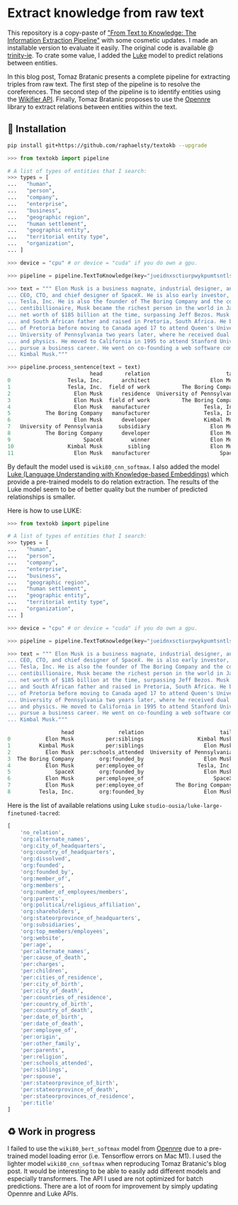 # Extract knowledge from raw text

This repository is a copy-paste of ["From Text to Knowledge: The Information Extraction Pipeline"](https://towardsdatascience.com/from-text-to-knowledge-the-information-extraction-pipeline-b65e7e30273e) with some cosmetic updates. I made an installable version to evaluate it easily. The original code is available @ [trinity-ie](https://github.com/tomasonjo/trinity-ie). To crate some value, I added the [Luke](https://github.com/studio-ousia/luke) model to predict relations between entities.

In this blog post, Tomaz Bratanic presents a complete pipeline for extracting triples from raw text. The first step of the pipeline is to resolve the coreferences. The second step of the pipeline is to identify entities using the [Wikifier API](http://wikifier.org/info.html). Finally, Tomaz Bratanic proposes to use the [Opennre](https://github.com/thunlp/OpenNRE) library to extract relations between entities within the text.

## 🔧 Installation

```sh
pip install git+https://github.com/raphaelsty/textokb --upgrade
```

```python
>>> from textokb import pipeline

# A list of types of entities that I search:
>>> types = [
...   "human", 
...   "person", 
...   "company", 
...   "enterprise", 
...   "business", 
...   "geographic region", 
...   "human settlement", 
...   "geographic entity", 
...   "territorial entity type", 
...   "organization",
... ]

>>> device = "cpu" # or device = "cuda" if you do own a gpu.

>>> pipeline = pipeline.TextToKnowledge(key="jueidnxsctiurpwykpumtsntlschpx", types=types, device=device)

>>> text = """ Elon Musk is a business magnate, industrial designer, and engineer. He is the founder, 
... CEO, CTO, and chief designer of SpaceX. He is also early investor, CEO, and product architect of 
... Tesla, Inc. He is also the founder of The Boring Company and the co-founder of Neuralink. A 
... centibillionaire, Musk became the richest person in the world in January 2021, with an estimated 
... net worth of $185 billion at the time, surpassing Jeff Bezos. Musk was born to a Canadian mother 
... and South African father and raised in Pretoria, South Africa. He briefly attended the University 
... of Pretoria before moving to Canada aged 17 to attend Queen's University. He transferred to the 
... University of Pennsylvania two years later, where he received dual bachelor's degrees in economics 
... and physics. He moved to California in 1995 to attend Stanford University, but decided instead to 
... pursue a business career. He went on co-founding a web software company Zip2 with his brother 
... Kimbal Musk."""

>>> pipeline.process_sentence(text = text)
                          head       relation                        tail     score
0                  Tesla, Inc.      architect                   Elon Musk  0.803398
1                  Tesla, Inc.  field of work          The Boring Company  0.733903
2                    Elon Musk      residence  University of Pennsylvania  0.648434
3                    Elon Musk  field of work          The Boring Company  0.592007
4                    Elon Musk   manufacturer                 Tesla, Inc.  0.553206
5           The Boring Company   manufacturer                 Tesla, Inc.  0.515352
6                    Elon Musk      developer                 Kimbal Musk  0.475639
7   University of Pennsylvania     subsidiary                   Elon Musk  0.435384
8           The Boring Company      developer                   Elon Musk  0.387753
9                       SpaceX         winner                   Elon Musk  0.374090
10                 Kimbal Musk        sibling                   Elon Musk  0.355944
11                   Elon Musk   manufacturer                      SpaceX  0.221294
```

By default the model used is `wiki80_cnn_softmax`. I also added the model [Luke (Language Understanding with Knowledge-based Embeddings)](https://github.com/studio-ousia/luke) which provide a pre-trained models to do relation extraction. The results of the Luke model seem to be of better quality but the number of predicted relationships is smaller.

Here is how to use LUKE:

```python
>>> from textokb import pipeline

# A list of types of entities that I search:
>>> types = [
...   "human", 
...   "person", 
...   "company", 
...   "enterprise", 
...   "business", 
...   "geographic region", 
...   "human settlement", 
...   "geographic entity", 
...   "territorial entity type", 
...   "organization",
... ]

>>> device = "cpu" # or device = "cuda" if you do own a gpu.

>>> pipeline = pipeline.TextToKnowledge(key="jueidnxsctiurpwykpumtsntlschpx", types=types, device=device, luke=True)

>>> text = """ Elon Musk is a business magnate, industrial designer, and engineer. He is the founder, 
... CEO, CTO, and chief designer of SpaceX. He is also early investor, CEO, and product architect of 
... Tesla, Inc. He is also the founder of The Boring Company and the co-founder of Neuralink. A 
... centibillionaire, Musk became the richest person in the world in January 2021, with an estimated 
... net worth of $185 billion at the time, surpassing Jeff Bezos. Musk was born to a Canadian mother 
... and South African father and raised in Pretoria, South Africa. He briefly attended the University 
... of Pretoria before moving to Canada aged 17 to attend Queen's University. He transferred to the 
... University of Pennsylvania two years later, where he received dual bachelor's degrees in economics 
... and physics. He moved to California in 1995 to attend Stanford University, but decided instead to 
... pursue a business career. He went on co-founding a web software company Zip2 with his brother 
... Kimbal Musk."""

                 head              relation                        tail      score
0           Elon Musk          per:siblings                 Kimbal Musk  10.436224
1         Kimbal Musk          per:siblings                   Elon Musk  10.040980
2           Elon Musk  per:schools_attended  University of Pennsylvania   9.808870
3  The Boring Company        org:founded_by                   Elon Musk   8.823962
4           Elon Musk       per:employee_of                 Tesla, Inc.   8.245111
5              SpaceX        org:founded_by                   Elon Musk   7.795369
6           Elon Musk       per:employee_of                      SpaceX   7.765485
7           Elon Musk       per:employee_of          The Boring Company   7.217330
8         Tesla, Inc.        org:founded_by                   Elon Musk   7.002990
```

Here is the list of available relations using Luke `studio-ousia/luke-large-finetuned-tacred`:

```python
[
    'no_relation',
    'org:alternate_names',
    'org:city_of_headquarters',
    'org:country_of_headquarters',
    'org:dissolved',
    'org:founded',
    'org:founded_by',
    'org:member_of',
    'org:members',
    'org:number_of_employees/members',
    'org:parents',
    'org:political/religious_affiliation',
    'org:shareholders',
    'org:stateorprovince_of_headquarters',
    'org:subsidiaries',
    'org:top_members/employees',
    'org:website',
    'per:age',
    'per:alternate_names',
    'per:cause_of_death',
    'per:charges',
    'per:children',
    'per:cities_of_residence',
    'per:city_of_birth',
    'per:city_of_death',
    'per:countries_of_residence',
    'per:country_of_birth',
    'per:country_of_death',
    'per:date_of_birth',
    'per:date_of_death',
    'per:employee_of',
    'per:origin',
    'per:other_family',
    'per:parents',
    'per:religion',
    'per:schools_attended',
    'per:siblings',
    'per:spouse',
    'per:stateorprovince_of_birth',
    'per:stateorprovince_of_death',
    'per:stateorprovinces_of_residence',
    'per:title'
]
```

## ♻️ Work in progress

I failed to use the `wiki80_bert_softmax` model from [Opennre](https://github.com/thunlp/OpenNRE) due to a pre-trained model loading error (i.e. Tensorflow errors on Mac M1). I used the lighter model `wiki80_cnn_softmax` when reproducing Tomaz Bratanic's blog post. It would be interesting to be able to easily add different models and especially transformers. The API I used are not optimized for batch predictions. There are a lot of room for improvement by simply updating Opennre and Luke APIs.
